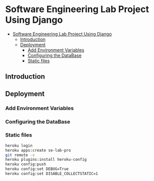 # Software Engineering Lab Project Using Django

- [Software Engineering Lab Project Using Django](#software-engineering-lab-project-using-django)
	- [Introduction](#introduction)
	- [Deployment](#deployment)
		- [Add Environment Variables](#add-environment-variables)
		- [Configuring the DataBase](#configuring-the-database)
		- [Static files](#static-files)

## Introduction

## Deployment

### Add Environment Variables

### Configuring the DataBase


### Static files



```bash
heroku login
heroku apps:create se-lab-pro
git remote -v
heroku plugins:install heroku-config
heroku config:push
heroku config:set DEBUG=True
heroku config:set DISABLE_COLLECTSTATIC=1
```
